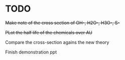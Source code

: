 # TODO
~~Make note of the cross section of OH-, H2O-, H3O-, S-~~

~~PLot the half life of the chemicals over AU~~

Compare the cross-section agains the new theory

Finish demonstration ppt